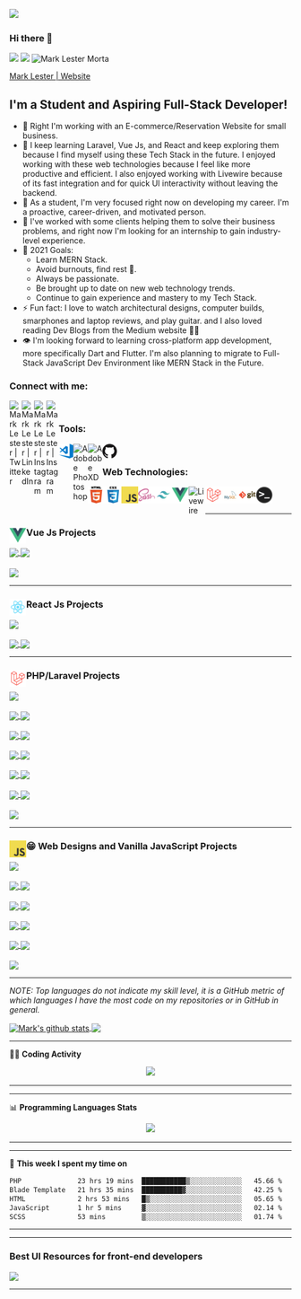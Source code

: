 [<img src="https://i.imgur.com/0TIkckb.jpg">](https://marklestermorta.netlify.app/)
### Hi there 👋

[![](https://img.shields.io/badge/Gmail-marklester10.mlsm@gmail.com-red)](mailto:marklester10.mlsm@gmail.com) [![](https://img.shields.io/badge/Linkedin-Mark%20Lester%20Morta-blue)](https://www.linkedin.com/in/marklestermorta)
 <img src="https://komarev.com/ghpvc/?username=your-github-MarkLester10&style=flat-square" alt="Mark Lester Morta" /> 

[Mark Lester | Website][website]

## I'm a Student and Aspiring Full-Stack Developer!

- 🔭 Right I'm working with an E-commerce/Reservation Website for small business.
- 🌱 I keep learning Laravel, Vue Js, and React and keep exploring them because I find myself using these Tech Stack in the future. I enjoyed working with these web technologies because I feel like more productive and efficient. I also enjoyed working with Livewire because of its fast integration and for quick UI interactivity without leaving the backend.
- 🎯 As a student, I'm very focused right now on developing my career. I'm a proactive, career-driven, and motivated person.
- 👯 I've worked with some clients helping them to solve their business problems, and right now I'm looking for an internship to gain industry-level experience.
- 🥅 2021 Goals:
  - Learn MERN Stack.
  - Avoid burnouts, find rest 🤣.
  - Always be passionate.
  - Be brought up to date on new web technology trends.
  - Continue to gain experience and mastery to my Tech Stack.
- ⚡ Fun fact: I love to watch architectural designs, computer builds, smarphones and laptop reviews, and play guitar. and I also loved reading Dev Blogs from the Medium website 📖💓
- 👁️ I'm looking forward to learning cross-platform app development, more specifically Dart and Flutter.
     I'm also planning to migrate to Full-Stack JavaScript Dev Environment like MERN Stack in the Future.

### Connect with me:

<!-- [<img align="left" alt="codeSTACKr.com" width="22px" src="https://raw.githubusercontent.com/iconic/open-iconic/master/svg/globe.svg" />][website] -->
<!-- [<img align="left" alt="codeSTACKr | YouTube" width="22px" src="https://cdn.jsdelivr.net/npm/simple-icons@v3/icons/youtube.svg" />][youtube] -->

[<img align="left" alt="Mark Lester | Twitter" width="22px" src="https://cdn.jsdelivr.net/npm/simple-icons@v3/icons/twitter.svg" />][twitter]
[<img align="left" alt="Mark Lester | LinkedIn" width="22px" src="https://cdn.jsdelivr.net/npm/simple-icons@v3/icons/linkedin.svg" />][linkedin]
[<img align="left" alt="Mark Lester | Instagram" width="22px" src="https://cdn.jsdelivr.net/npm/simple-icons@v3/icons/instagram.svg" />][instagram]
[<img align="left" alt="Mark Lester | Instagram" width="22px" src="https://cdn.jsdelivr.net/npm/simple-icons@v3/icons/facebook.svg" />][facebook]

<br />

### Tools:

<img align="left" alt="Visual Studio Code" width="26px" src="https://raw.githubusercontent.com/github/explore/80688e429a7d4ef2fca1e82350fe8e3517d3494d/topics/visual-studio-code/visual-studio-code.png" />
<img align="left" alt="Adobe Photoshop" width="26px" src="https://www.photoshop.com/en/images/apps/photoshop.png" />
<img align="left" alt="Adobe XD" width="26px" src="https://upload.wikimedia.org/wikipedia/commons/thumb/c/c2/Adobe_XD_CC_icon.svg/1200px-Adobe_XD_CC_icon.svg.png" />
<img align="left" alt="github" width="26px" src="https://raw.githubusercontent.com/github/explore/78df643247d429f6cc873026c0622819ad797942/topics/github/github.png" />
<br />

### Web Technologies:

<img align="left" alt="html5" width="30px" src="https://raw.githubusercontent.com/github/explore/80688e429a7d4ef2fca1e82350fe8e3517d3494d/topics/html/html.png" />
<img align="left" alt="CSS3" width="30px" src="https://raw.githubusercontent.com/github/explore/80688e429a7d4ef2fca1e82350fe8e3517d3494d/topics/css/css.png" />
<img align="left" alt="JavaScript" width="30px" src="https://raw.githubusercontent.com/github/explore/80688e429a7d4ef2fca1e82350fe8e3517d3494d/topics/javascript/javascript.png" />
<img align="left" alt="sass" width="30px" src="https://raw.githubusercontent.com/github/explore/80688e429a7d4ef2fca1e82350fe8e3517d3494d/topics/sass/sass.png" />
<img align="left" alt="Tailwind Css" width="30px" src="https://raw.githubusercontent.com/github/explore/80688e429a7d4ef2fca1e82350fe8e3517d3494d/topics/tailwind/tailwind.png" />
<!-- <img align="left" alt="React" width="30px" src="https://raw.githubusercontent.com/github/explore/80688e429a7d4ef2fca1e82350fe8e3517d3494d/topics/react/react.png" /> -->
<img align="left" alt="Vue" width="30px" src="https://raw.githubusercontent.com/github/explore/80688e429a7d4ef2fca1e82350fe8e3517d3494d/topics/vue/vue.png" />
<img align="left" alt="Livewire" width="30px" src="https://laravel-livewire.com/img/twitter.png" />
<img align="left" alt="Laravel" width="30px" src="https://raw.githubusercontent.com/github/explore/80688e429a7d4ef2fca1e82350fe8e3517d3494d/topics/laravel/laravel.png" />
<img align="left" alt="mysql" width="30px" src="https://raw.githubusercontent.com/github/explore/80688e429a7d4ef2fca1e82350fe8e3517d3494d/topics/mysql/mysql.png" />
<img align="left" alt="Git" width="30px" src="https://raw.githubusercontent.com/github/explore/80688e429a7d4ef2fca1e82350fe8e3517d3494d/topics/git/git.png" />
<img align="left" alt="HTML5" width="30px" src="https://raw.githubusercontent.com/github/explore/80688e429a7d4ef2fca1e82350fe8e3517d3494d/topics/terminal/terminal.png" />

<!--
<img align="left" alt="Inertia" width="26px" src="https://avatars0.githubusercontent.com/u/47703742?s=280&v=4" />
<img align="left" alt="node.js" width="26px" src="https://raw.githubusercontent.com/github/explore/80688e429a7d4ef2fca1e82350fe8e3517d3494d/topics/nodejs/nodejs.png" />
<img align="left" alt="SQL" width="26px" src="https://raw.githubusercontent.com/github/explore/80688e429a7d4ef2fca1e82350fe8e3517d3494d/topics/sql/sql.png" />
-->

<!-- <img align="left" alt="React" width="26px" src="https://raw.githubusercontent.com/github/explore/80688e429a7d4ef2fca1e82350fe8e3517d3494d/topics/react/react.png" /> -->
<!-- <img align="left" alt="Gatsby" width="26px" src="https://raw.githubusercontent.com/github/explore/e94815998e4e0713912fed477a1f346ec04c3da2/topics/gatsby/gatsby.png" />webdevplaylist -->
<!-- <img align="left" alt="GraphQL" width="26px" src="https://raw.githubusercontent.com/github/explore/80688e429a7d4ef2fca1e82350fe8e3517d3494d/topics/graphql/graphql.png" />-->
<!-- <img align="left" alt="Deno" width="26px" src="https://raw.githubusercontent.com/github/explore/361e2821e2dea67711cde99c9c40ed357061cf27/topics/deno/deno.png" />webdevplaylist -->
<!-- <img align="left" alt="MongoDB" width="26px" src="https://raw.githubusercontent.com/github/explore/80688e429a7d4ef2fca1e82350fe8e3517d3494d/topics/mongodb/mongodb.png" />-->

<br />
<br />

---

### Vue Js Projects<img align="left" alt="javascript" width="30px" src="https://raw.githubusercontent.com/github/explore/80688e429a7d4ef2fca1e82350fe8e3517d3494d/topics/vue/vue.png" />

<!-- VUEJS-PROJECT-LIST:START -->

<a href="https://pokemonleague.netlify.app/">
  <img align="center" src="https://github-readme-stats.vercel.app/api/pin/?username=MarkLester10&repo=Pokemon-League&theme=radical" />
</a>
<a href="https://marktechtips.netlify.app/">
  <img align="center" src="https://github-readme-stats.vercel.app/api/pin/?username=MarkLester10&repo=Tech-Tips&theme=radical" />
</a>
<br /><br />
<a href="https://github.com/MarkLester10/Vue-ToDo-App">
  <img align="center" src="https://github-readme-stats.vercel.app/api/pin/?username=MarkLester10&repo=Vue-ToDo-App&theme=radical" />
</a>

<!-- VUEJS-PROJECT-LIST:END -->

---

### React Js Projects<img align="left" alt="React" width="30px" src="https://raw.githubusercontent.com/github/explore/80688e429a7d4ef2fca1e82350fe8e3517d3494d/topics/react/react.png" />

<!-- REACTJS-PROJECT-LIST:START -->
<a href="https://github.com/MarkLester10/React-Sandbox">
  <img align="center" src="https://github-readme-stats.vercel.app/api/pin/?username=MarkLester10&repo=React-Sandbox&theme=radical" />
</a>
<br /><br />
<a href="https://statisticscovid19.netlify.app/">
  <img align="center" src="https://github-readme-stats.vercel.app/api/pin/?username=MarkLester10&repo=Covid19-Stats&theme=radical" />
</a>
<a href="https://apppomodoro.netlify.app/">
  <img align="center" src="https://github-readme-stats.vercel.app/api/pin/?username=MarkLester10&repo=Pomodoro-App&theme=radical" />
</a>

<!-- REACTJS-PROJECT-LIST:END -->

---

### PHP/Laravel Projects<img align="left" alt="JavaScript" width="30px" src="https://raw.githubusercontent.com/github/explore/80688e429a7d4ef2fca1e82350fe8e3517d3494d/topics/laravel/laravel.png" />
<a href="https://github.com/MarkLester10/LaraStart">
  <img align="center" src="https://github-readme-stats.vercel.app/api/pin/?username=MarkLester10&repo=LaraStart&theme=radical" />
</a>
<br/><br/>
<a href="https://barefootblog.000webhostapp.com/">
  <img align="center" src="https://github-readme-stats.vercel.app/api/pin/?username=MarkLester10&repo=Barefoot&theme=radical" />
</a>
<a href="https://github.com/MarkLester10/PUP-Event-Management-System">
  <img align="center" src="https://github-readme-stats.vercel.app/api/pin/?username=MarkLester10&repo=PUP-Event-Management-System&theme=radical" />
</a>
<br/><br/>
<!-- LARAVEL-PROJECT-LIST:START -->
<a href="https://github.com/MarkLester10/phpmvc">
  <img align="center" src="https://github-readme-stats.vercel.app/api/pin/?username=MarkLester10&repo=phpmvc&theme=radical" />
</a>
<a href="https://github.com/MarkLester10/php-mvc-core">
  <img align="center" src="https://github-readme-stats.vercel.app/api/pin/?username=MarkLester10&repo=php-mvc-core&theme=radical" />
</a>
<br/><br/>
<a href="https://github.com/MarkLester10/TechTips">
  <img align="center" src="https://github-readme-stats.vercel.app/api/pin/?username=MarkLester10&repo=TechTips&theme=radical" />
</a>
<a href="https://github.com/MarkLester10/Laravel-JetStream-User-CRUD">
  <img align="center" src="https://github-readme-stats.vercel.app/api/pin/?username=MarkLester10&repo=Laravel-JetStream-User-CRUD&theme=radical" />
</a>
<br/><br/>
<a href="https://moooviedb.herokuapp.com">
  <img align="center" src="https://github-readme-stats.vercel.app/api/pin/?username=MarkLester10&repo=Movie-App&theme=radical" />
</a>
<a href="http://laravelposty.herokuapp.com/">
  <img align="center" src="https://github-readme-stats.vercel.app/api/pin/?username=MarkLester10&repo=posty&theme=radical" />
</a>
<br /><br />
<a href="https://github.com/MarkLester10/LaraVue-Socialite">
  <img align="center" src="https://github-readme-stats.vercel.app/api/pin/?username=MarkLester10&repo=LaraVue-Socialite&theme=radical" />
</a>
<a href="https://github.com/MarkLester10/Blog-Site">
  <img align="center" src="https://github-readme-stats.vercel.app/api/pin/?username=MarkLester10&repo=Blog-Site&theme=radical" />
</a>
<br /><br />
<a href="https://github.com/MarkLester10/Laravel-Instagram-Like-App">
  <img align="center" src="https://github-readme-stats.vercel.app/api/pin/?username=MarkLester10&repo=Laravel-Instagram-Like-App&theme=radical" />
</a>

<!-- LARAVEL-PROJECT-LIST: END -->

---

### 😁 Web Designs and <img align="left" alt="JavaScript" width="30px" src="https://raw.githubusercontent.com/github/explore/80688e429a7d4ef2fca1e82350fe8e3517d3494d/topics/javascript/javascript.png" /> Vanilla JavaScript Projects
<a href="https://github.com/MarkLester10/JavaScript-Sandbox">
  <img align="center" src="https://github-readme-stats.vercel.app/api/pin/?username=MarkLester10&repo=JavaScript-Sandbox&theme=radical" />
</a>
<br /><br />
<a href="https://mkbhdautofocus.netlify.app/">
  <img align="center" src="https://github-readme-stats.vercel.app/api/pin/?username=MarkLester10&repo=MKBHD-Auto-Focus-Site-Landing-Page&theme=radical" />
</a>
<a href="https://nbaallstar.netlify.app/">
  <img align="center" src="https://github-readme-stats.vercel.app/api/pin/?username=MarkLester10&repo=NBA-All-Star-Landing-Page&theme=radical" />
</a>
<br /><br />
<a href="https://marklester10.github.io/TypeIT/">
  <img align="center" src="https://github-readme-stats.vercel.app/api/pin/?username=MarkLester10&repo=TypeIT&theme=radical" />
</a>
<a href="https://marklester10.github.io/Weather-App-Vanilla-JavaScript/">
  <img align="center" src="https://github-readme-stats.vercel.app/api/pin/?username=MarkLester10&repo=Weather-App-Vanilla-JavaScript&theme=radical" />
</a>
<br /><br />
<a href="https://marklesterdarkuidesign.netlify.app/">
  <img align="center" src="https://github-readme-stats.vercel.app/api/pin/?username=MarkLester10&repo=Login-and-Register-Dark-UI-Design&theme=radical" />
</a>
<a href="https://marklestergamebox.netlify.app/">
  <img align="center" src="https://github-readme-stats.vercel.app/api/pin/?username=MarkLester10&repo=Game-Box&theme=radical" />
</a>
<br /><br />
<a href="https://marklester10.github.io/Github-Finder/">
  <img align="center" src="https://github-readme-stats.vercel.app/api/pin/?username=MarkLester10&repo=Github-Finder&theme=radical" />
</a>
<a href="https://marklester10.github.io/Leica-Minimal-Landing-Page/">
  <img align="center" src="https://github-readme-stats.vercel.app/api/pin/?username=MarkLester10&repo=Leica-Minimal-Landing-Page&theme=radical" />
</a>
<br /><br />
<a href="https://marklester10.github.io/Masonry-Lightbox/">
  <img align="center" src="https://github-readme-stats.vercel.app/api/pin/?username=MarkLester10&repo=Masonry-Lightbox&theme=radical" />
</a>

---

<!-- STAT THEMES (buefy, algolia, nightowl, dracula, vue, dark, onedark, prussian, radical, tokyonight) -->

_NOTE: Top languages do not indicate my skill level, it is a GitHub metric of which languages I have the most code on my repositories or in GitHub in general._

<a href="https://github.com/MarkLester10?tab=repositories">
  <img align="center" src="https://github-readme-stats.vercel.app/api?username=MarkLester10&show_icons=true&include_all_commits=true&theme=radical" alt="Mark's github stats" />
</a>
<a href="https://github.com/MarkLester10?tab=repositories">
  <img align="center" src="https://github-readme-stats.vercel.app/api/top-langs/?username=MarkLester10&layout=compact&theme=radical" />
</a>

---

👨‍💻 **Coding Activity**

<p align="center">
 <img src="https://wakatime.com/share/@00d7f70c-549f-42dd-9b8e-a7f4ecc15731/7ff685c5-9902-457e-acc9-b3a31c3fb17b.svg" height="400"/>
</p>

---

---

📊 **Programming Languages Stats**

<p align="center">
 <img src="https://wakatime.com/share/@00d7f70c-549f-42dd-9b8e-a7f4ecc15731/62ce351b-d449-44cd-8bda-17c27c0bbcd9.svg" height="400"/>
</p>

---

---

📅 **This week I spent my time on**

<!--START_SECTION:waka-->
```text
PHP              23 hrs 19 mins  ███████████▒░░░░░░░░░░░░░   45.66 % 
Blade Template   21 hrs 35 mins  ██████████▓░░░░░░░░░░░░░░   42.25 % 
HTML             2 hrs 53 mins   █▒░░░░░░░░░░░░░░░░░░░░░░░   05.65 % 
JavaScript       1 hr 5 mins     ▓░░░░░░░░░░░░░░░░░░░░░░░░   02.14 % 
SCSS             53 mins         ▒░░░░░░░░░░░░░░░░░░░░░░░░   01.74 % 
```
<!--END_SECTION:waka-->

---

---

### Best UI Resources for front-end developers

<a href="https://github.com/bradtraversy/design-resources-for-developers#html--css-templates">
  <img align="center" src="https://www.teachsecondary.com/images/uploads/6-digital-resources.jpg" height="200" />
</a>

---

[website]: https://marklestermorta.me
[twitter]: https://twitter.com/pyoooooooooong
[instagram]: https://www.instagram.com/pyongits/
[linkedin]: https://www.linkedin.com/in/marklestermorta
[facebook]: https://www.facebook.com/marklesterpyong10
